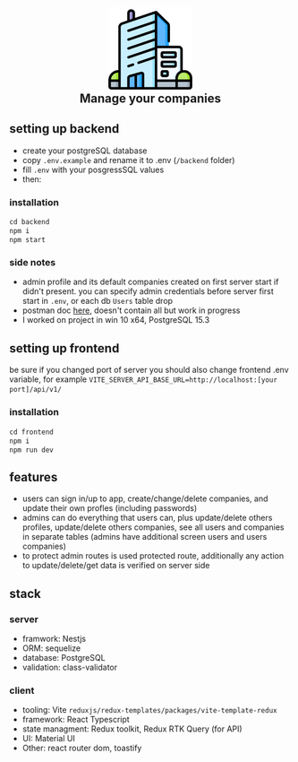 <div align="center">
  <img src="logo.png" width="150" alt="myCompanies Logo" />
  <h2 align="center" style="margin-top: -3px">Manage your companies</h2>
</div>

## setting up backend

- create your postgreSQL database
- copy `.env.example` and rename it to .env (`/backend` folder)
- fill `.env` with your posgressSQL values
- then:

### installation

```
cd backend
npm i
npm start
```

### side notes

- admin profile and its default companies created on first server start if didn't present. you can specify admin credentials before server first start in `.env`, or each db `Users` table drop
- postman doc [here](https://documenter.getpostman.com/view/27707755/2s9YeHarFW), doesn't contain all but work in progress
- I worked on project in win 10 x64, PostgreSQL 15.3

## setting up frontend

be sure if you changed port of server you should also change frontend .env variable, for example `VITE_SERVER_API_BASE_URL=http://localhost:[your port]/api/v1/`

### installation

```
cd frontend
npm i
npm run dev
```

## features

- users can sign in/up to app, create/change/delete companies, and update their own profles (including passwords)
- admins can do everything that users can, plus update/delete others profiles, update/delete others companies, see all users and companies in separate tables (admins have additional screen users and users companies)
- to protect admin routes is used protected route, additionally any action to update/delete/get data is verified on server side

## stack

### server

- framwork: Nestjs
- ORM: sequelize
- database: PostgreSQL
- validation: class-validator

### client

- tooling: Vite `reduxjs/redux-templates/packages/vite-template-redux`
- framework: React Typescript
- state managment: Redux toolkit, Redux RTK Query (for API)
- UI: Material UI
- Other: react router dom, toastify
